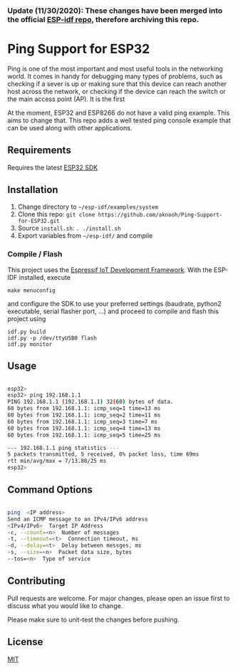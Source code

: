 ### Update (11/30/2020): These changes have been merged into the official [ESP-idf repo](https://github.com/espressif/esp-idf/commit/a77e69c40820873654b288107b60cc685f93227b), therefore archiving this repo. 


# Ping Support for ESP32

Ping is one of the most important and most useful tools in the networking world.
It comes in handy for debugging many types of problems, such as checking if a
sever is up or making sure that this device can reach another host across the
network, or checking if the device can reach the switch or the main access point
(AP). It is the first

At the moment, ESP32 and ESP8266 do not have a valid ping example. This aims to
change that. This repo adds a well tested ping console example that can be used
along with other applications.

## Requirements
Requires the latest
[ESP32 SDK](https://github.com/espressif/esp-idf)
## Installation

1) Change directory to `~/esp-idf/examples/system`
2) Clone this repo: `git clone
https://github.com/aknooh/Ping-Support-for-ESP32.git`
3) Source `install.sh`: `. ./install.sh`
4) Export variables from `~/esp-idf/` and compile


### Compile / Flash
This project uses the [Espressif IoT Development
Framework](https://github.com/espressif/esp-idf). With the ESP-IDF installed,
execute
```
make menuconfig
```
and configure the SDK to use your preferred settings (baudrate, python2
		executable, serial flasher port, …) and proceed to compile and flash
this project using
```
idf.py build
idf.py -p /dev/ttyUSB0 flash
idf.py monitor
```


## Usage

```bash

esp32>
esp32> ping 192.168.1.1
PING 192.168.1.1 (192.168.1.1) 32(60) bytes of data.
60 bytes from 192.168.1.1: icmp_seq=1 time=13 ms
60 bytes from 192.168.1.1: icmp_seq=2 time=11 ms
60 bytes from 192.168.1.1: icmp_seq=3 time=7 ms
60 bytes from 192.168.1.1: icmp_seq=4 time=13 ms
60 bytes from 192.168.1.1: icmp_seq=5 time=25 ms

--- 192.168.1.1 ping statistics ---
5 packets transmitted, 5 received, 0% packet loss, time 69ms
rtt min/avg/max = 7/13.80/25 ms
esp32>

```
## Command Options

```bash

ping  <IP address>
Send an ICMP message to an IPv4/IPv6 address
<IPv4/IPv6>  Target IP Address
-c, --count=<n>  Number of messages
-t, --timeout=<t>  Connection timeout, ms
-d, --delay=<t>  Delay between messges, ms
-s, --size=<n>  Packet data size, bytes
--tos=<n>  Type of service

```

## Contributing
Pull requests are welcome. For major changes, please open
an issue first to discuss what you would like to change.

Please make sure to unit-test the changes before pushing.

## License
[MIT](https://choosealicense.com/licenses/mit/)
